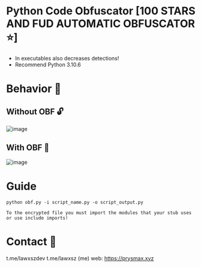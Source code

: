 # Python Code Obfuscator [100 STARS AND FUD AUTOMATIC OBFUSCATOR ⭐]

- In executables also decreases detections!
- Recommend Python 3.10.6

# Behavior 🧬

## Without OBF 🔓
![image](https://github.com/Lawxsz/Py-obfuscator/assets/116668706/033daecf-117b-4838-bc09-cc3cf8b750cf)

## With OBF 🔐

![image](https://github.com/Lawxsz/Py-obfuscator/assets/116668706/52c9d17f-db2f-48d3-8ad6-a9d428d616a6)

# Guide
```
python obf.py -i script_name.py -o script_output.py
```
`To the encrypted file you must import the modules that your stub uses or use include imports!`

# Contact 🧲
t.me/lawxszdev
t.me/lawxsz (me)
web: https://prysmax.xyz

